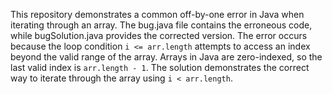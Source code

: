 This repository demonstrates a common off-by-one error in Java when iterating through an array. The bug.java file contains the erroneous code, while bugSolution.java provides the corrected version.  The error occurs because the loop condition `i <= arr.length` attempts to access an index beyond the valid range of the array. Arrays in Java are zero-indexed, so the last valid index is `arr.length - 1`.  The solution demonstrates the correct way to iterate through the array using `i < arr.length`.